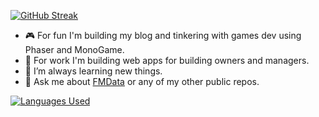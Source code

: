 [![GitHub Streak](https://streak-stats.demolab.com?user=fuzzzerd&theme=github-dark-blue&border_radius=6)](https://git.io/streak-stats)

- 🎮 For fun I'm building my blog and tinkering with games dev using Phaser and MonoGame.
- 🔭 For work I'm building web apps for building owners and managers. 
- 🌱 I’m always learning new things.
- 💬 Ask me about [FMData](https://fmdata.io) or any of my other public repos.

[![Languages Used](https://github-readme-stats.vercel.app/api/top-langs/?username=fuzzzerd&layout=compact&theme=github_dark&count_private=true)](https://github.com/anuraghazra/github-readme-stats)


<!--
**fuzzzerd/fuzzzerd** is a ✨ _special_ ✨ repository because its `README.md` (this file) appears on your GitHub profile.
-->
